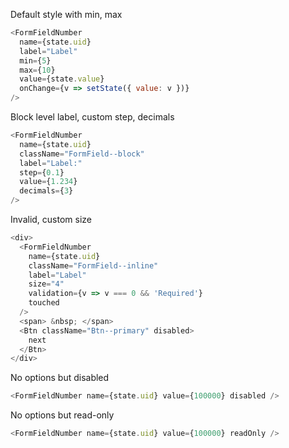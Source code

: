 Default style with min, max

```js
<FormFieldNumber
  name={state.uid}
  label="Label"
  min={5}
  max={10}
  value={state.value}
  onChange={v => setState({ value: v })}
/>
```

Block level label, custom step, decimals

```js
<FormFieldNumber
  name={state.uid}
  className="FormField--block"
  label="Label:"
  step={0.1}
  value={1.234}
  decimals={3}
/>
```

Invalid, custom size

```js
<div>
  <FormFieldNumber
    name={state.uid}
    className="FormField--inline"
    label="Label"
    size="4"
    validation={v => v === 0 && 'Required'}
    touched
  />
  <span> &nbsp; </span> 
  <Btn className="Btn--primary" disabled>
    next
  </Btn>
</div>
```

No options but disabled

```js
<FormFieldNumber name={state.uid} value={100000} disabled />
```

No options but read-only

```js
<FormFieldNumber name={state.uid} value={100000} readOnly />
```
